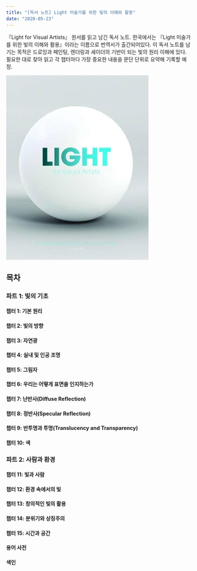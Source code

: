 ```yaml
---
title: "[독서 노트] Light 미술가를 위한 빛의 이해와 활용"
date: "2020-05-23"
---
```


『Light for Visual Artists』 원서를 읽고 남긴 독서 노트. 한국에서는 『Light 미술가를 위한 빛의 이해와 활용』이라는 이름으로 번역서가 출간되어있다. 이 독서 노트를 남기는 목적은 드로잉과 페인팅, 렌더링과 셰이더의 기반이 되는 빛의 원리 이해에 있다. 필요한 대로 찾아 읽고 각 챕터마다 가장 중요한 내용을 문단 단위로 요약해 기록할 예정.

![light_for_visual_artists](./reading_note_light_for_visual_artists/light_for_visual_artists.jpg)

## 목차

### 파트 1: 빛의 기초

#### 챕터 1: 기본 원리

#### 챕터 2: 빛의 방향

#### 챕터 3: 자연광

#### 챕터 4: 실내 및 인공 조명

#### 챕터 5: 그림자

#### 챕터 6: 우리는 어떻게 표면을 인지하는가

#### 챕터 7: 난반사(Diffuse Reflection)

#### 챕터 8: 정반사(Specular Reflection)

#### 챕터 9: 반투명과 투명(Translucency  and Transparency)

#### 챕터 10: 색

### 파트 2: 사람과 환경

#### 챕터 11: 빛과 사람

#### 챕터 12: 환경 속에서의 빛

#### 챕터 13: 창의적인 빛의 활용

#### 챕터 14: 분위기와 상징주의

#### 챕터 15: 시간과 공간

#### 용어 사전

#### 색인
